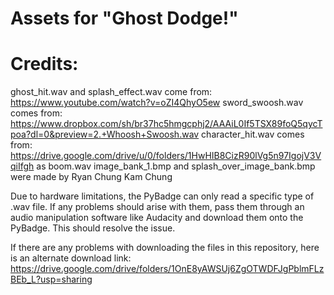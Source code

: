 # Assets for "Ghost Dodge!"
# Credits:

ghost_hit.wav and splash_effect.wav come from: https://www.youtube.com/watch?v=oZI4QhyO5ew
sword_swoosh.wav comes from: https://www.dropbox.com/sh/br37hc5hmgcphj2/AAAiL0If5TSX89foQ5qycTpoa?dl=0&preview=2.+Whoosh+Swoosh.wav
character_hit.wav comes from: https://drive.google.com/drive/u/0/folders/1HwHIB8CizR90lVg5n97IgojV3VqiIfgh as boom.wav
image_bank_1.bmp and splash_over_image_bank.bmp were made by Ryan Chung Kam Chung


Due to hardware limitations, the PyBadge can only read a specific type of .wav file. If any problems should arise with them, pass them through an audio manipulation software like Audacity and download them onto the PyBadge. This should resolve the issue.

If there are any problems with downloading the files in this repository, here is an alternate download link: https://drive.google.com/drive/folders/1OnE8yAWSUj6ZgOTWDFJgPblmFLzBEb_L?usp=sharing

